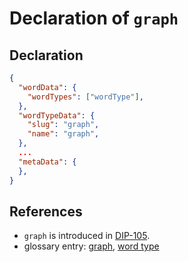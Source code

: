 # Declaration of `graph`

## Declaration

```json
{
  "wordData": {
    "wordTypes": ["wordType"],
  },
  "wordTypeData": {
    "slug": "graph",
    "name": "graph",
  },
  ...
  "metaData": {
  },
}
```

## References

- `graph` is introduced in [DIP-105](../105.md).
- glossary entry: [graph](../../../glossary/graph.md), [word type](../../../glossary/wordType.md)
